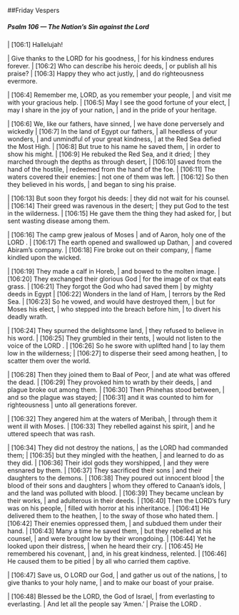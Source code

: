 ##Friday Vespers

##### Psalm 106 — The Nation’s Sin against the Lord #####

|       [106:1] Hallelujah!

|  Give thanks to the LORD for his goodness,
|    for his kindness endures forever.
|   [106:2] Who can describe his heroic deeds,
|    or publish all his praise?
|   [106:3] Happy they who act justly,
|    and do righteousness evermore.

|   [106:4] Remember me, LORD, as you remember your people,
|    and visit me with your gracious help.
|   [106:5] May I see the good fortune of your elect,
|    may I share in the joy of your nation,
|    and in the pride of your heritage.

|   [106:6] We, like our fathers, have sinned,
|    we have done perversely and wickedly
|   [106:7] In the land of Egypt our fathers,
|    all heedless of your wonders,
|  and unmindful of your great kindness,
|    at the Red Sea defied the Most High.
|   [106:8] But true to his name he saved them,
|    in order to show his might.
|   [106:9] He rebuked the Red Sea, and it dried;
|    they marched through the depths as through desert,
|   [106:10] saved from the hand of the hostile,
|    redeemed from the hand of the foe.
|   [106:11] The waters covered their enemies:
|    not one of them was left.
|   [106:12] So then they believed in his words,
|    and began to sing his praise.

|   [106:13] But soon they forgot his deeds:
|    they did not wait for his counsel.
|   [106:14] Their greed was ravenous in the desert;
|    they put God to the test in the wilderness.
|   [106:15] He gave them the thing they had asked for,
|    but sent wasting disease among them.

|   [106:16] The camp grew jealous of Moses
|    and of Aaron, holy one of the LORD .
|   [106:17] The earth opened and swallowed up Dathan,
|    and covered Abiram’s company.
|   [106:18] Fire broke out on their company,
|    flame kindled upon the wicked.

|   [106:19] They made a calf in Horeb,
|    and bowed to the molten image.
|   [106:20] They exchanged their glorious God
|    for the image of ox that eats grass.
|   [106:21] They forgot the God who had saved them
|    by mighty deeds in Egypt
|   [106:22] Wonders in the land of Ham,
|    terrors by the Red Sea.
|   [106:23] So he vowed, and would have destroyed them,
|    but for Moses his elect,
|  who stepped into the breach before him,
|    to divert his deadly wrath.

|   [106:24] They spurned the delightsome land,
|    they refused to believe in his word.
|   [106:25] They grumbled in their tents,
|    would not listen to the voice of the LORD .
|   [106:26] So he swore with uplifted hand
|    to lay them low in the wilderness;
|   [106:27] to disperse their seed among heathen,
|    to scatter them over the world.

|   [106:28] Then they joined them to Baal of Peor,
|    and ate what was offered the dead.
|   [106:29] They provoked him to wrath by their deeds,
|    and plague broke out among them.
|   [106:30] Then Phinehas stood between,
|    and so the plague was stayed;
|   [106:31] and it was counted to him for righteousness
|    unto all generations forever.

|   [106:32] They angered him at the waters of Meribah,
|    through them it went ill with Moses.
|   [106:33] They rebelled against his spirit,
|    and he uttered speech that was rash.

|   [106:34] They did not destroy the nations,
|  as the LORD had commanded them;
|     [106:35] but they mingled with the heathen,
|  and learned to do as they did.
|     [106:36] Their idol gods they worshipped,
|  and they were ensnared by them.
|     [106:37] They sacrificed their sons
|  and their daughters to the demons.
|     [106:38] They poured out innocent blood
|  the blood of their sons and daughters
|    whom they offered to Canaan’s idols,
|  and the land was polluted with blood.
|     [106:39] They became unclean by their works,
|  and adulterous in their deeds.
|     [106:40] Then the LORD’s fury was on his people,
|  filled with horror at his inheritance.
|     [106:41] He delivered them to the heathen,
|  to the sway of those who hated them.
|     [106:42] Their enemies oppressed them,
|  and subdued them under their hand.
|     [106:43] Many a time he saved them,
|  but they rebelled at his counsel,
|    and were brought low by their wrongdoing.
|   [106:44] Yet he looked upon their distress,
|    when he heard their cry.
|   [106:45] He remembered his covenant,
|    and, in his great kindness, relented.
|   [106:46] He caused them to be pitied
|    by all who carried them captive.

|   [106:47] Save us, O LORD our God,
|    and gather us out of the nations,
|  to give thanks to your holy name,
|    and to make our boast of your praise.



|       [106:48] Blessed be the LORD, the God of Israel,
|      from everlasting to everlasting.
|      And let all the people say ‘Amen.’
|      Praise the LORD .

